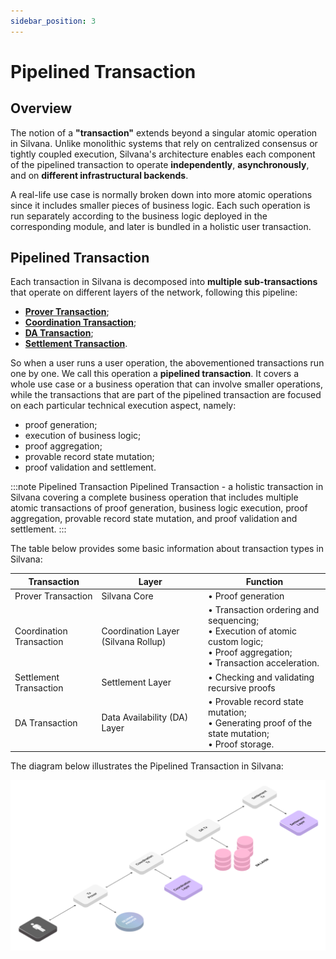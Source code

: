 ```yaml
---
sidebar_position: 3
---
```

# Pipelined Transaction

## Overview

The notion of a **"transaction"** extends beyond a singular atomic operation in Silvana. Unlike monolithic systems that rely on centralized consensus or tightly coupled execution, Silvana's architecture enables each component of the pipelined transaction to operate **independently**, **asynchronously**, and on **different infrastructural backends**. 

A real-life use case is normally broken down into more atomic operations since it includes smaller pieces of business logic. Each such operation is run separately according to the business logic deployed in the corresponding module, and later is bundled in a holistic user transaction. 

## Pipelined Transaction

Each transaction in Silvana is decomposed into **multiple sub-transactions** that operate on different layers of the network, following this pipeline:

* [**Prover Transaction**](/Documentation/key-concepts/Transactions/prover-transaction);
* [**Coordination Transaction**](/Documentation/key-concepts/Transactions/coordination-transactions);
* [**DA Transaction**](/Documentation/key-concepts/Transactions/da-transaction);
* [**Settlement Transaction**](/Documentation/key-concepts/Transactions/settlement-transaction).

So when a user runs a user operation, the abovementioned transactions run one by one. We call this operation a **pipelined transaction**. It covers a whole use case or a business operation that can involve smaller operations, while the transactions that are part of the pipelined transaction are focused on each particular technical execution aspect, namely:

* proof generation;
* execution of business logic;
* proof aggregation;
* provable record state mutation;
* proof validation and settlement.

:::note Pipelined Transaction
Pipelined Transaction - a holistic transaction in Silvana covering a complete business operation that includes multiple atomic transactions of proof generation, business logic execution, proof aggregation, provable record state mutation, and proof validation and settlement.
:::

The table below provides some basic information about transaction types in Silvana:

| Transaction              | Layer                              | Function                                                                 |
|--------------------------|-------------------------------------|--------------------------------------------------------------------------|
| Prover Transaction        | Silvana Core                        | • Proof generation                                                         |
| Coordination Transaction | Coordination Layer (Silvana Rollup)| • Transaction ordering and sequencing; <br/>• Execution of atomic custom logic; <br/>• Proof aggregation; <br/>• Transaction acceleration. |
| Settlement Transaction   | Settlement Layer                    | • Checking and validating recursive proofs                               |
| DA Transaction           | Data Availability (DA) Layer        | • Provable record state mutation; <br/>• Generating proof of the state mutation; <br/>• Proof storage. |

The diagram below illustrates the Pipelined Transaction in Silvana:

![Pipelined Transaction](..\key-concepts\img\transaction-pipeline.png)
